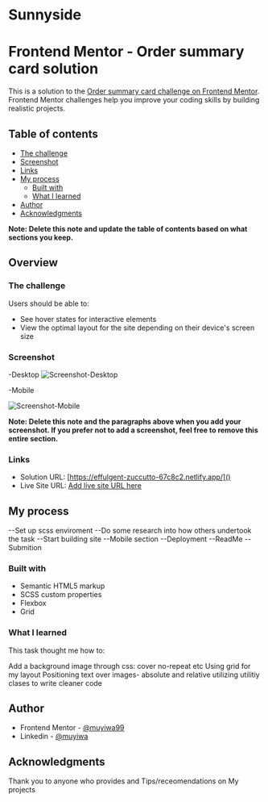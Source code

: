 # Sunnyside
# Frontend Mentor - Order summary card solution

This is a solution to the [Order summary card challenge on Frontend Mentor](https://www.frontendmentor.io/challenges/order-summary-component-QlPmajDUj). Frontend Mentor challenges help you improve your coding skills by building realistic projects. 

## Table of contents

- [The challenge](#the-challenge)
- [Screenshot](#screenshot)
- [Links](#links)
- [My process](#my-process)
  - [Built with](#built-with)
  - [What I learned](#what-i-learned)
- [Author](#author)
- [Acknowledgments](#acknowledgments)

**Note: Delete this note and update the table of contents based on what sections you keep.**

## Overview

### The challenge

Users should be able to:

- See hover states for interactive elements
- View the optimal layout for the site depending on their device's screen size

### Screenshot
-Desktop
![Screenshot-Desktop](https://user-images.githubusercontent.com/9286516/164050273-b56a416a-07e6-4478-936c-289f9b77fa7a.png)


-Mobile

![Screenshot-Mobile](https://user-images.githubusercontent.com/9286516/164050400-03d9480b-b276-4c12-ac0e-4e051892e668.png)




**Note: Delete this note and the paragraphs above when you add your screenshot. If you prefer not to add a screenshot, feel free to remove this entire section.**

### Links

- Solution URL: [https://effulgent-zuccutto-67c8c2.netlify.app/]()
- Live Site URL: [Add live site URL here](https://effulgent-zuccutto-67c8c2.netlify.app/)

## My process

--Set up scss enviroment
--Do some research into how others undertook the task
--Start building site
--Mobile section
--Deployment
--ReadMe
--Submition

### Built with

- Semantic HTML5 markup
- SCSS custom properties
- Flexbox
- Grid

### What I learned

This task thought me how to:

Add a background image through css: cover no-repeat etc 
Using grid for my layout 
Positioning text over images- absolute and relative 
utilizing utilitiy clases to write cleaner code

## Author

- Frontend Mentor - [@muyiwa99](https://www.frontendmentor.io/profile/yourusername)
- Linkedin - [@muyiwa](https://www.linkedin.com/in/muyiwa-a-223465b1)

## Acknowledgments

Thank you to anyone who provides and Tips/receomendations on My projects
